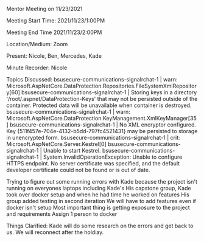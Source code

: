 Mentor Meeting on 11/23/2021

Meeting Start Time: 
2021/11/23/1:00PM 

Meeting End Time
2021/11/23/2:00PM

Location/Medium: 
Zoom

Present: 
Nicole, Ben, Mercedes, Kade


Minute Recorder: 
Nicole

Topics Discussed: 
bsusecure-communications-signalrchat-1  | warn: Microsoft.AspNetCore.DataProtection.Repositories.FileSystemXmlRepository[60]
bsusecure-communications-signalrchat-1  |       Storing keys in a directory '/root/.aspnet/DataProtection-Keys' that may not be persisted outside of the container. Protected data will be unavailable when container is destroyed.
bsusecure-communications-signalrchat-1  | warn: Microsoft.AspNetCore.DataProtection.KeyManagement.XmlKeyManager[35]
bsusecure-communications-signalrchat-1  |       No XML encryptor configured. Key {511f457e-704e-4132-b5dd-797fc4521431} may be persisted to storage in unencrypted form.
bsusecure-communications-signalrchat-1  | crit: Microsoft.AspNetCore.Server.Kestrel[0]
bsusecure-communications-signalrchat-1  |       Unable to start Kestrel.
bsusecure-communications-signalrchat-1  | System.InvalidOperationException: Unable to configure HTTPS endpoint. No server certificate was specified, and the default developer certificate could not be found or is out of date.

Trying to figure out some running errors with Kade because the project isn't running on everyones laptops including Kade's 
His capstone group, Kade took over docker setup and when he had time he worked on features 
His group added testing in second iteration 
We will have to add features even if docker isn't setup 
Most important thing is getting exposure to the project and requirements 
Assign 1 person to docker 

Things Clarified: 
Kade will do some research on the errors and get back to us. We will reconnect after the holdiay. 
